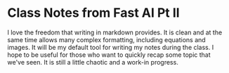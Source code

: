 # Class Notes from Fast AI Pt II
I love the freedom that writing in markdown provides. It is clean and at the same time allows many complex formatting, including equations and images. It will be my default tool for writing my notes during the class. I hope to be useful for those who want to quickly recap some topic that we've seen. It is still a little chaotic and a work-in progress. 
